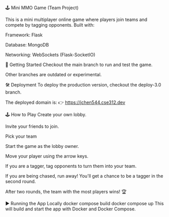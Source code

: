 🕹️ Mini MMO Game (Team Project)




This is a mini multiplayer online game where players join teams and compete by tagging opponents.
Built with:

Framework: Flask

Database: MongoDB

Networking: WebSockets (Flask-SocketIO)

🚀 Getting Started
Checkout the main branch to run and test the game.

Other branches are outdated or experimental.

🛠️ Deployment
To deploy the production version, checkout the deploy-3.0 branch.

The deployed domain is:
👉 https://jchen544.cse312.dev

🕹️ How to Play
Create your own lobby.

Invite your friends to join.

Pick your team

Start the game as the lobby owner.

Move your player using the arrow keys.

If you are a tagger, tag opponents to turn them into your team.

If you are being chased, run away!
You'll get a chance to be a tagger in the second round.

After two rounds, the team with the most players wins! 🏆

▶️ Running the App Locally
docker compose build
docker compose up
This will build and start the app with Docker and Docker Compose.

